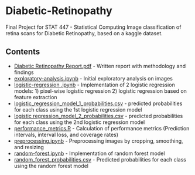 # Diabetic-Retinopathy
Final Project for STAT 447 - Statistical Computing
Image classification of retina scans for Diabetic Retinopathy, based on a kaggle dataset.

## Contents
- [Diabetic Retinopathy Report.pdf](https://github.com/gordonnng/Diabetic-Retinopathy/blob/main/Diabetic%20Retinopathy.pdf) - Written report with methodology and findings
- [exploratory-analysis.ipynb](https://github.com/gordonnng/Diabetic-Retinopathy/blob/main/exploratory-analysis.ipynb) - Initial exploratory analysis on images
- [logistic-regression .ipynb](https://github.com/gordonnng/Diabetic-Retinopathy/blob/main/logistic-regression%20.ipynb) - Implementation of 2 logistic regression models: 1) pixel-wise logistic regression 2) logistic regression based on feature extraction
- [logistic_regression_model_1_probabilities.csv](https://github.com/gordonnng/Diabetic-Retinopathy/blob/main/logistic_regression_model_1_probabilities.csv) - predicted probabilities for each class using the 1st logistic regression model
- [logistic regression_model_2_probabilities.csv](https://github.com/gordonnng/Diabetic-Retinopathy/blob/main/logistic%20regression_model_2_probabilities.csv) - predicted probabilities for each class using the 2nd logistic regression model
- [performance_metrics.R](https://github.com/gordonnng/Diabetic-Retinopathy/blob/main/performance_metrics.R) - Calculation of performance metrics (Prediction intervals, interval loss, and coverage rates)
- [preprocessing.ipynb](https://github.com/gordonnng/Diabetic-Retinopathy/blob/main/preprocessing.ipynb) - Preprocessing images by cropping, smoothing, and resizing
- [random-forest.ipynb](https://github.com/gordonnng/Diabetic-Retinopathy/blob/main/random-forest.ipynb) - Implementation of random forest model
- [random_forest_probabilities.csv](https://github.com/gordonnng/Diabetic-Retinopathy/blob/main/random_forest_probabilities.csv) - Predicted probabilities for each class using the random forest model

